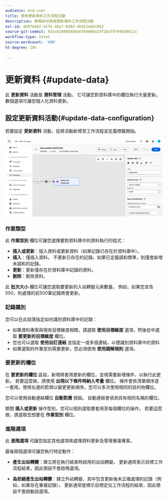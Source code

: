 ```yaml
---
audience: end-user
title: 使用更新資料工作流程活動
description: 瞭解如何使用更新資料工作流程活動
exl-id: db978482-43f6-48a7-8d8d-4b921eb610b2
source-git-commit: 93ac61808049da6f0d800a19f2baf97946d8612c
workflow-type: tm+mt
source-wordcount: '498'
ht-degree: 18%

---
```


# 更新資料 {#update-data}

此 **更新資料** 活動是 **資料管理** 活動。 它可讓您對資料庫中的欄位執行大量更新。 數個選項可讓您個人化資料更新。

<!--
The **Operation type** field lets you choose the process to be carried out on the data in the database. Select the first option to add data or update (it if it has already been added). You can also only add data, only update data, or delete data. Select the **Update and merge collections** to select a primary record to link duplicates to, and delete those duplicates safely

Specify how to identify the records in the database: if data relate to an existing targeting dimension, select the **Using the targeting dimension** option and select the targeting dimension and fields to update. Otherwise, specify one or more custom links to identify the data in the database, or direct use of reconciliation keys.

Select the fields to update and reconciliation settings. You can use the **Auto-mapping** option to automatically identify the fields to be updated.

The **Advanced options** section let you specify additional settings to manage data and duplicates.

Toggle the **Generate an outbound transition** option to add an outbound transition that will be activated at the end of the execution of the **Update data** activity. The update generally marks the end of a targeting workflow and therefore the option is not activated by default.

Toggle the **Generate an outbound transition for rejects** option to add an outbound transition containing records that have not been correctly processed after the update (for example if there is a duplicate). The update generally marks the end of a targeting workflow and therefore the option is not activated by default.
-->

## 設定更新資料活動{#update-data-configuration}

若要設定 **更新資料** 活動，從將活動新增至工作流程並定義標籤開始。

![](../assets/workflow-update-data.png)

### 作業類型

此 **作業型別** 欄位可讓您選擇要對資料庫中的資料執行的程式：

* **插入或更新**：插入資料或更新資料（如果記錄已存在於資料庫中）。
* **插入**：僅插入資料。 不更新已存在的記錄。如果已定義調和標準，則僅會新增未調和的記錄。
* **更新**：更新僅存在於資料庫中記錄的資料。
* **刪除**：刪除資料。

此 **批次大小** 欄位可讓您選取要更新的入站轉變元素數量。 例如，如果您宣告500，則處理的前500筆記錄將會更新。

### 記錄識別

您可以在此段落指定如何識別資料庫中的記錄：

* 如果資料專案與現有目標維度相關，請選取 **使用目標維度** 選項，然後從中選取 **要更新的目標維度** 欄位。
* 您也可以選取 **使用自訂連結** 並指定一或多個連結，以便識別資料庫中的資料
* 如果選取的作業型別需要更新，您必須使用 **使用調解規則** 選項。

### 要更新的欄位

在 **要更新的欄位** 區段，新增將套用更新的欄位，並視需要新增條件，以執行此更新。 若要這麼做，請使用 **出現以下條件時納入考量** 欄位。 條件會依清單順序逐一套用。使用右邊的箭頭以變更更新順序。您可以多次使用相同的目的地欄位。

您可以使用自動連結欄位 **自動對應** 按鈕。 自動連結會偵測具有相同名稱的欄位。

期間 **插入或更新** 操作型別，您可以個別選取要套用至每個欄位的操作。 若要這麼做，請選取您想要在 **作業型別** 欄位。

### 進階選項

此 **進階選項** 可讓您指定其他選項來處理資料更新及管理重複專案。

<!--
* **Disable automatic key management**
* **Disable audit**
* **Empty the destination value if the source value is empty**
* **Update all columns with matching names**
* **Ignore records which concern the same target**: only the first in the list of expressions will be considered
-->

最後兩個選項可讓您執行特定動作：

* **產生出站轉變**：建立將在執行結束時啟用的出站轉變。 更新通常表示目標工作流程結束，因此預設不會啟用選項。

* **為拒絕產生出站轉變**：建立外站轉變，其中包含更新後未正確處理的記錄（例如，如果存在重複記錄）。 更新通常是標示目標定位工作流程的結束，因此預設不會啟動該選項。
